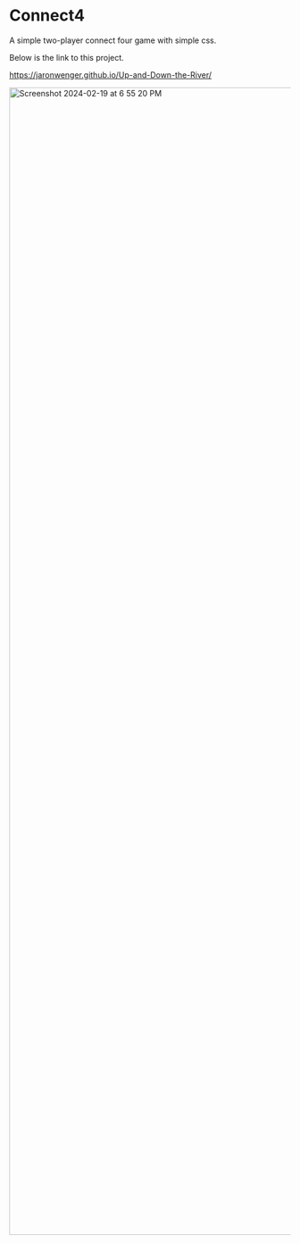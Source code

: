 # Connect4

A simple two-player connect four game with simple css.

Below is the link to this project.

https://jaronwenger.github.io/Up-and-Down-the-River/


<img width="2056" alt="Screenshot 2024-02-19 at 6 55 20 PM" src="https://github.com/JaronWenger/Up-and-Down-the-River/assets/147181586/dc3193a1-aef9-4725-bec5-6474c0eeb754">
